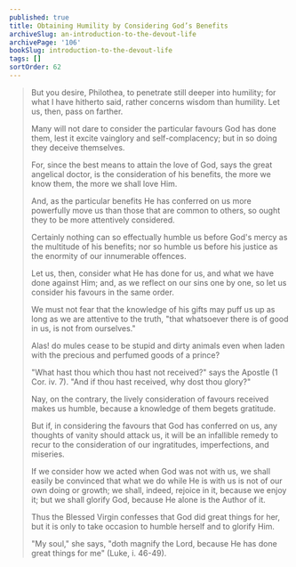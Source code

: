 ```yaml
---
published: true
title: Obtaining Humility by Considering God’s Benefits
archiveSlug: an-introduction-to-the-devout-life
archivePage: '106'
bookSlug: introduction-to-the-devout-life
tags: []
sortOrder: 62
---
```


> But you desire, Philothea, to penetrate still deeper into humility; for what I have hitherto said, rather concerns wisdom than humility. Let us, then, pass on farther.
>
> Many will not dare to consider the particular favours God has done them, lest it excite vainglory and self-complacency; but in so doing they deceive themselves.
>
> For, since the best means to attain the love of God, says the great angelical doctor, is the consideration of his benefits, the more we know them, the more we shall love Him.
>
> And, as the particular benefits He has conferred on us more powerfully move us than those that are common to others, so ought they to be more attentively considered.
>
> Certainly nothing can so effectually humble us before God's mercy as the multitude of his benefits; nor so humble us before his justice as the enormity of our innumerable offences.
>
> Let us, then, consider what He has done for us, and what we have done against Him; and, as we reflect on our sins one by one, so let us consider his favours in the same order.
>
> We must not fear that the knowledge of his gifts may puff us up as long as we are attentive to the truth, "that whatsoever there is of good in us, is not from ourselves."
>
> Alas! do mules cease to be stupid and dirty animals even when laden with the precious and perfumed goods of a prince?
>
> "What hast thou which thou hast not received?" says the Apostle (1 Cor. iv. 7). "And if thou hast received, why dost thou glory?"
>
> Nay, on the contrary, the lively consideration of favours received makes us humble, because a knowledge of them begets gratitude.
>
> But if, in considering the favours that God has conferred on us, any thoughts of vanity should attack us, it will be an infallible remedy to recur to the consideration of our ingratitudes, imperfections, and miseries.
>
> If we consider how we acted when God was not with us, we shall easily be convinced that what we do while He is with us is not of our own doing or growth; we shall, indeed, rejoice in it, because we enjoy it; but we shall glorify God, because He alone is the Author of it.
>
> Thus the Blessed Virgin confesses that God did great things for her, but it is only to take occasion to humble herself and to glorify Him.
>
> "My soul," she says, "doth magnify the Lord, because He has done great things for me" (Luke, i. 46-49).
